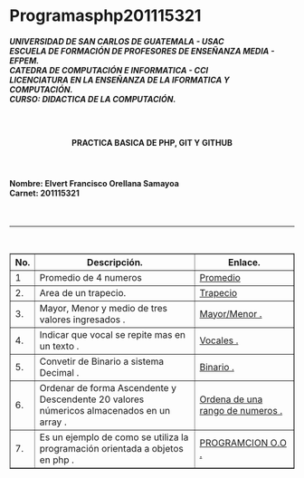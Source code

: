 # Programasphp201115321
<h5> UNIVERSIDAD DE SAN CARLOS DE GUATEMALA - USAC<br>
ESCUELA DE FORMACIÓN DE PROFESORES DE ENSEÑANZA MEDIA - EFPEM.<br>
CATEDRA DE COMPUTACIÓN E INFORMATICA - CCI<br>
LICENCIATURA EN LA ENSEÑANZA DE LA IFORMATICA Y COMPUTACIÓN.<br>
CURSO: DIDACTICA DE LA COMPUTACIÓN.</h5><br>
<center><h4>PRACTICA BASICA DE PHP, GIT Y GITHUB</h4></center>
<br>
<h4>Nombre:   Elvert Francisco Orellana Samayoa<br>
Carnet:   201115321 </h4><br>
<hr>
<br>
<table border=1>
<th>No.</th>
<th>Descripción.</th>
<th>Enlace.</th>
<tr>
<td>1</td>
<td> Promedio de 4 numeros</td>
<td><a href="promedio.php">   Promedio</a></td>
</tr>
<tr>
<td>2.</td>
<td> Area de un trapecio. </td>
<td><a href="trapecio.php">   Trapecio</a></td>
</tr>
<tr>
<td>3.</td>
<td> Mayor, Menor y medio de tres valores ingresados     . </td>
<td><a href="calculo.php">  Mayor/Menor .</a></td>
</tr>
<tr>
<td>4.</td>
<td> Indicar que vocal se repite mas en un texto     . </td>
<td><a href="vocales.php">  Vocales .</a></td>
</tr>
<tr>
<td>5.</td>
<td> Convetir de Binario a sistema Decimal     . </td>
<td><a href="binario.php">  Binario .</a></td>
</tr>
<tr>
<td>6.</td>
<td> Ordenar de forma Ascendente y Descendente 20 valores númericos almacenados en un array      . </td>
<td><a href="ordenar.php">  Ordena de una rango de numeros .</a></td>
</tr>
<tr>
<td>7.</td>
<td>    Es un ejemplo de como se utiliza la programación orientada a objetos en php     . </td>
<td><a href="index.php">  PROGRAMCION O.O .</a></td>
</tr>
</table>

